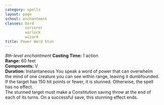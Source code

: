 ```yaml
---
category: spells
layout: page
school: enchantment
classes: bard
         sorcerer
         warlock
         wizard
title: Power Word Stun 
---
```

_8th-level enchantment_ 
**Casting Time:** 1 action    
**Range:** 60 feet    
**Components:** V    
**Duration:** Instantaneous 
You speak a word of power that can overwhelm the mind of one creature you can see within range, leaving it dumbfounded. If the target has 150 hit points or fewer, it is stunned. Otherwise, the spell has no effect.    
The stunned target must make a Constitution saving throw at the end of each of its turns. On a successful save, this stunning effect ends.